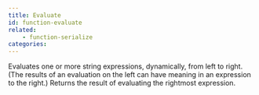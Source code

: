 ```yaml
---
title: Evaluate
id: function-evaluate
related:
    - function-serialize
categories:
---
```


Evaluates one or more string expressions, dynamically, from
left to right. (The results of an evaluation on the left can
have meaning in an expression to the right.) Returns the
result of evaluating the rightmost expression.
